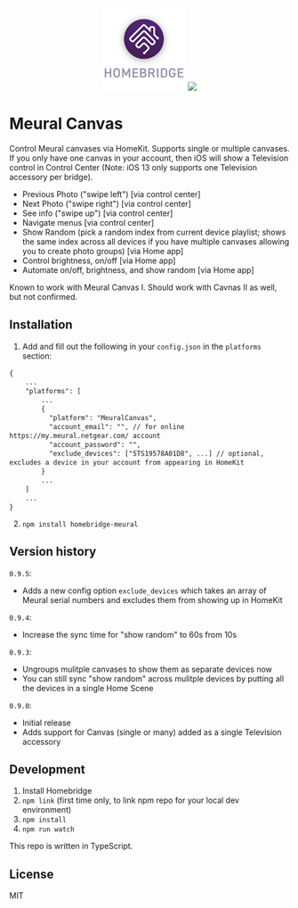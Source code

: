 
<p align="center">

<img src="https://github.com/homebridge/branding/raw/master/logos/homebridge-wordmark-logo-vertical.png" width="150">

<img src="https://avatars3.githubusercontent.com/u/17621476" width="150">

</p>


# Meural Canvas

Control Meural canvases via HomeKit. Supports single or multiple canvases. If you only have one canvas in your account, then iOS will show a Television control in Control Center (Note: iOS 13 only supports one Television accessory per bridge).

* Previous Photo ("swipe left") [via control center]
* Next Photo ("swipe right") [via control center]
* See info ("swipe up") [via control center]
* Navigate menus [via control center]
* Show Random (pick a random index from current device playlist; shows the same index across all devices if you have multiple canvases allowing you to create photo groups) [via Home app]
* Control brightness, on/off [via Home app]
* Automate on/off, brightness, and show random [via Home app]

Known to work with Meural Canvas I. Should work with Cavnas II as well, but not confirmed.

## Installation

1. Add and fill out the following in your `config.json` in the `platforms` section:

```
{
    ...
    "platforms": [
        ...
        {
          "platform": "MeuralCanvas",
          "account_email": "", // for online https://my.meural.netgear.com/ account
          "account_password": "",
          "exclude_devices": ["5TS19578A01D8", ...] // optional, excludes a device in your account from appearing in HomeKit
        }
        ...
    ]
    ...
}
```


2. `npm install homebridge-meural`

## Version history

`0.9.5`:

* Adds a new config option `exclude_devices` which takes an array of Meural serial numbers and excludes them from showing up in HomeKit

`0.9.4`:

* Increase the sync time for "show random" to 60s from 10s

`0.9.3`:

* Ungroups mulitple canvases to show them as separate devices now
* You can still sync "show random" across mulitple devices by putting all the devices in a single Home Scene

`0.9.0`:

* Initial release
* Adds support for Canvas (single or many) added as a single Television accessory

## Development

1. Install Homebridge
2. `npm link` (first time only, to link npm repo for your local dev environment)
3. `npm install`
4. `npm run watch`

This repo is written in TypeScript.

## License

MIT
